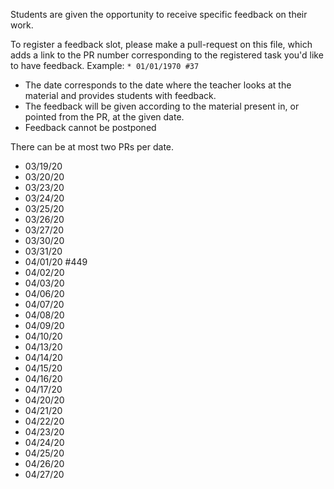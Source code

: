 Students are given the opportunity to receive specific feedback on their work.

To register a feedback slot, please make a pull-request on this file, which adds a link to the PR number corresponding to the registered task you'd like to have feedback. Example: `* 01/01/1970 #37`

* The date corresponds to the date where the teacher looks at the material and provides students with feedback.
* The feedback will be given according to the material present in, or pointed from the PR, at the given date.
* Feedback cannot be postponed

There can be at most two PRs per date.

* 03/19/20
* 03/20/20
* 03/23/20
* 03/24/20
* 03/25/20
* 03/26/20
* 03/27/20
* 03/30/20
* 03/31/20
* 04/01/20 #449
* 04/02/20
* 04/03/20
* 04/06/20
* 04/07/20
* 04/08/20
* 04/09/20
* 04/10/20
* 04/13/20
* 04/14/20
* 04/15/20
* 04/16/20
* 04/17/20
* 04/20/20
* 04/21/20
* 04/22/20
* 04/23/20
* 04/24/20
* 04/25/20
* 04/26/20
* 04/27/20


